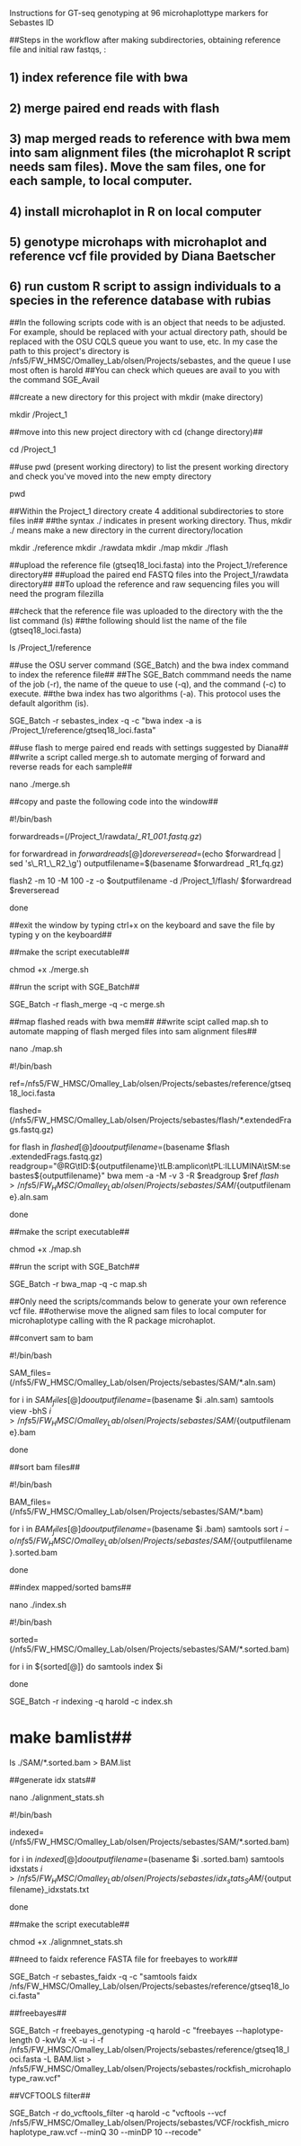 Instructions for GT-seq genotyping at 96 microhaplottype markers for Sebastes ID

##Steps in the workflow after making subdirectories, obtaining reference file and initial raw fastqs, : 
##	1) index reference file with bwa
##	2) merge paired end reads with flash
##	3) map merged reads to reference with bwa mem into sam alignment files (the microhaplot R script needs sam files). Move the sam files, one for each sample, to local computer.
##	4) install microhaplot in R on local computer
##	5) genotype microhaps with microhaplot and reference vcf file provided by Diana Baetscher
## 	6) run custom R script to assign individuals to a species in the reference database with rubias


##In the following scripts code with <ALLCAPS> is an object that needs to be adjusted. For example, <PATH> should be replaced with your actual directory path, <QUEUE> should be replaced with the OSU CQLS queue you want to use, etc. In my case the path to this project's directory is /nfs5/FW_HMSC/Omalley_Lab/olsen/Projects/sebastes, and the queue I use most often is harold
##You can check which queues are avail to you with the command SGE_Avail

##create a new directory for this project with mkdir (make directory) 

mkdir <PATH>/Project_1

##move into this new project directory with cd (change directory)##

cd <PATH>/Project_1

##use pwd (present working directory) to list the present working directory and check you've moved into the new empty directory

pwd

##Within the Project_1 directory create 4 additional subdirectories to store files in## 
##the syntax ./ indicates in present working directory. Thus, mkdir ./ means make a new directory in the current directory/location

mkdir ./reference 
mkdir ./rawdata
mkdir ./map 
mkdir ./flash


##upload the reference file (gtseq18_loci.fasta) into the Project_1/reference directory##
##upload the paired end FASTQ files into the Project_1/rawdata directory##
##To upload the reference and raw sequencing files you will need the program filezilla


##check that the reference file was uploaded to the directory with the the list command (ls) 
##the following should list the name of the file (gtseq18_loci.fasta)

ls <PATH>/Project_1/reference

##use the OSU server command (SGE_Batch) and the bwa index command to index the reference file##
##The SGE_Batch commmand needs the name of the job (-r), the name of the queue to use (-q), and the command (-c) to execute. 
##the bwa index has two algorithms (-a). This protocol uses the default algorithm (is).

SGE_Batch -r sebastes_index -q <QUEUE> -c "bwa index -a is <PATH>/Project_1/reference/gtseq18_loci.fasta"

##use flash to merge paired end reads with settings suggested by Diana##
##write a script called merge.sh to automate merging of forward and reverse reads for each sample##

nano ./merge.sh


##copy and paste the following code into the window##

#!/bin/bash

forwardreads=(<PATH>/Project_1/rawdata/*_R1_001.fastq.gz*)

for forwardread in ${forwardreads[@]}
do
reverseread=$(echo $forwardread | sed 's\_R1_\_R2_\g')
outputfilename=$(basename $forwardread _R1_fq.gz)

flash2 -m 10 -M 100 -z -o $outputfilename -d <PATH>/Project_1/flash/ $forwardread $reverseread

done

##exit the window by typing ctrl+x on the keyboard and save the file by typing y on the keyboard##

##make the script executable##

chmod +x ./merge.sh 

##run the script with SGE_Batch##

SGE_Batch -r flash_merge -q <QUEUE> -c merge.sh


##map flashed reads with bwa mem##
##write scipt called map.sh to automate mapping of flash merged files into sam alignment files##

nano ./map.sh

#!/bin/bash

ref=/nfs5/FW_HMSC/Omalley_Lab/olsen/Projects/sebastes/reference/gtseq18_loci.fasta

flashed=(/nfs5/FW_HMSC/Omalley_Lab/olsen/Projects/sebastes/flash/*.extendedFrags.fastq.gz)

for flash in ${flashed[@]}
do
outputfilename=$(basename $flash .extendedFrags.fastq.gz)
readgroup="@RG\tID:${outputfilename}\tLB:amplicon\tPL:ILLUMINA\tSM:sebastes${outputfilename}"
bwa mem -a -M -v 3 -R $readgroup $ref $flash > /nfs5/FW_HMSC/Omalley_Lab/olsen/Projects/sebastes/SAM/${outputfilename}.aln.sam

done


##make the script executable##

chmod +x ./map.sh 

##run the script with SGE_Batch##

SGE_Batch -r bwa_map -q <QUEUE> -c map.sh




##Only need the scripts/commands below to generate your own reference vcf file.
##otherwise move the aligned sam files to local computer for microhaplotype calling with the R package microhaplot.











##convert sam to bam 

#!/bin/bash

SAM_files=(/nfs5/FW_HMSC/Omalley_Lab/olsen/Projects/sebastes/SAM/*.aln.sam)

for i in ${SAM_files[@]}
do
outputfilename=$(basename $i .aln.sam)
samtools view -bhS $i > /nfs5/FW_HMSC/Omalley_Lab/olsen/Projects/sebastes/SAM/${outputfilename}.bam

done


##sort bam files##

#!/bin/bash

BAM_files=(/nfs5/FW_HMSC/Omalley_Lab/olsen/Projects/sebastes/SAM/*.bam)

for i in ${BAM_files[@]}
do
outputfilename=$(basename $i .bam)
samtools sort $i -o /nfs5/FW_HMSC/Omalley_Lab/olsen/Projects/sebastes/SAM/${outputfilename}.sorted.bam

done




##index mapped/sorted bams##

nano ./index.sh

#!/bin/bash

sorted=(/nfs5/FW_HMSC/Omalley_Lab/olsen/Projects/sebastes/SAM/*.sorted.bam)

for i in ${sorted[@]}
do 
samtools index $i

done 


SGE_Batch -r indexing -q harold -c index.sh


# make bamlist##


ls ./SAM/*.sorted.bam > BAM.list


##generate idx stats##
 
nano ./alignment_stats.sh

#!/bin/bash

indexed=(/nfs5/FW_HMSC/Omalley_Lab/olsen/Projects/sebastes/SAM/*.sorted.bam)

for i in ${indexed[@]}
do
outputfilename=$(basename $i .sorted.bam)
samtools idxstats $i > /nfs5/FW_HMSC/Omalley_Lab/olsen/Projects/sebastes/idx_stats_SAM/${outputfilename}_idxstats.txt

done

##make the script executable##

chmod +x ./alignmnet_stats.sh 

##need to faidx reference FASTA file for freebayes to work##

SGE_Batch -r sebastes_faidx -q <QUEUE> -c "samtools faidx /nfs/FW_HMSC/Omalley_Lab/olsen/Projects/sebastes/reference/gtseq18_loci.fasta"

##freebayes##

SGE_Batch -r freebayes_genotyping -q harold -c "freebayes --haplotype-length 0 -kwVa -X -u -i -f /nfs5/FW_HMSC/Omalley_Lab/olsen/Projects/sebastes/reference/gtseq18_loci.fasta -L BAM.list > /nfs5/FW_HMSC/Omalley_Lab/olsen/Projects/sebastes/rockfish_microhaplotype_raw.vcf"

##VCFTOOLS filter##

SGE_Batch -r do_vcftools_filter -q harold -c "vcftools --vcf /nfs5/FW_HMSC/Omalley_Lab/olsen/Projects/sebastes/VCF/rockfish_microhaplotype_raw.vcf --minQ 30 --minDP 10 --recode"
